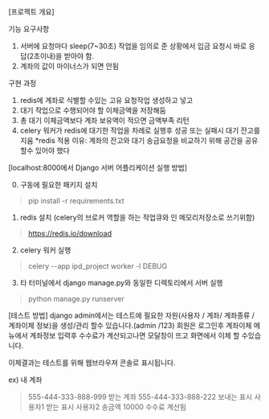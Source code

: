 [프로젝트 개요]

기능 요구사항
1) 서버에 요청마다 sleep(7~30초) 작업을 임의로 준 상황에서 입금 요청시 바로 응답(2초이내)을 받아야 함.
2) 계좌의 값이 마이너스가 되면 안됨

구현 과정
1) redis에 계좌로 식별할 수있는 고유 요청작업 생성하고 넣고 
2) 대기 작업으로 수행되어야 할 이체금액을 저장해둠
3) 총 대기 이체금액보다 계좌 보유액이 적으면 금액부족 리턴
4) celery 워커가 redis에 대기한 작업을 차례로 실행후 성공 또는 실패시 대기 잔고를 지움
*redis 적용 이유: 계좌의 잔고와 대기 송금요청을 비교하기 위해 공간을 공유할수 있어야 했다


[localhost:8000에서 Django 서버 어플리케이션 실행 방법]

0. 구동에 필요한 패키지 설치
> pip install -r requirements.txt

1. redis 설치 (celery의 브로커 역할을 하는 작업큐와 인 메모리저장소로 쓰기위함)
> https://redis.io/download

2. celery 워커 실행
> celery --app  ipd_project worker -l DEBUG

3. 타 터미널에서 django manage.py와 동일한 디렉토리에서 서버 실행
> python manage.py runserver


[테스트 방법]
django admin에서는 테스트에 필요한 자원(사용자 / 계좌/ 계좌종류 / 계좌이체 정보)을 생성/관리 할수 있습니다.(admin /123)
회원은 로그인후 계좌이체 메뉴에서 계좌정보 입력후 수수료가 계산되고나면 
모달창이 뜨고 화면에서 이체 할 수있습니다.

이체결과는 테스트를 위해 웹브라우져 콘솔로 표시됩니다.

ex)
내 계좌
> 555-444-333-888-999
받는 계좌
> 555-444-333-888-222
보내는 표시
>사용자1
받는 표시
>사용자2
송금액
>10000
수수료
>계산됨
